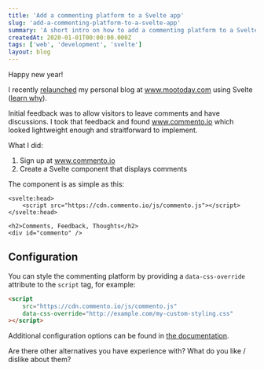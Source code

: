 ```yaml
---
title: 'Add a commenting platform to a Svelte app'
slug: 'add-a-commenting-platform-to-a-svelte-app'
summary: 'A short intro on how to add a commenting platform to a Svelte app using commento.io.'
createdAt: 2020-01-01T00:00:00.000Z
tags: ['web', 'development', 'svelte']
layout: blog
---
```


<script>
  export let data;
  const assetsBasePath = `/blog/${data.slug}`;
</script>

<!-- Photo by [Art Lasovsky](https://unsplash.com/@artlasovsky?utm_source=unsplash&utm_medium=referral&utm_content=creditCopyText) on [Unsplash](https://unsplash.com/s/photos/writing?utm_source=unsplash&utm_medium=referral&utm_content=creditCopyText) -->

Happy new year!

I recently [relaunched](https://www.mootoday.com/blog/migrating-from-medium-to-my-own-blog) my personal blog at www.mootoday.com using Svelte ([learn why](https://www.mootoday.com/blog/why-i-moved-from-react-to-svelte-and-why-others-will-follow)).

Initial feedback was to allow visitors to leave comments and have discussions. I took that feedback and found www.commento.io which looked lightweight enough and straitforward to implement.

What I did:

1.  Sign up at www.commento.io
2.  Create a Svelte component that displays comments

The component is as simple as this:

```svelte
<svelte:head>
	<script src="https://cdn.commento.io/js/commento.js"></script>
</svelte:head>

<h2>Comments, Feedback, Thoughts</h2>
<div id="commento" />
```

## Configuration

You can style the commenting platform by providing a `data-css-override` attribute to the `script` tag, for example:

```html
<script
	src="https://cdn.commento.io/js/commento.js"
	data-css-override="http://example.com/my-custom-styling.css"
></script>
```

Additional configuration options can be found in [the documentation](https://docs.commento.io/configuration/frontend/).

Are there other alternatives you have experience with? What do you like / dislike about them?
